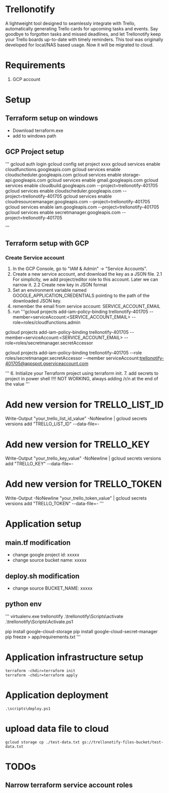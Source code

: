 # Trellonotify
A lightweight tool designed to seamlessly integrate with Trello, automatically generating Trello cards for upcoming tasks and events. Say goodbye to forgotten tasks and missed deadlines, and let Trellonotify keep your Trello boards up-to-date with timely reminders.
This tool was originally developed for local/NAS based usage. Now it will be migrated to cloud. 

# Requirements
1. GCP account

# Setup
## Terraform setup on windows
- Download terraform.exe
- add to windows path

## GCP Project setup
'''
gcloud auth login
gcloud config set project xxxx
gcloud services enable cloudfunctions.googleapis.com
gcloud services enable cloudscheduler.googleapis.com
gcloud services enable storage-api.googleapis.com
gcloud services enable gmail.googleapis.com
gcloud services enable cloudbuild.googleapis.com --project=trellonotify-401705
gcloud services enable cloudscheduler.googleapis.com --project=trellonotify-401705
gcloud services enable cloudresourcemanager.googleapis.com --project=trellonotify-401705
gcloud services enable iam.googleapis.com --project=trellonotify-401705
gcloud services enable secretmanager.googleapis.com --project=trellonotify-401705

'''

## Terraform setup with GCP
### Create Service account
1. In the GCP Console, go to "IAM & Admin" → "Service Accounts".
2. Create a new service account, and download the key as a JSON file.
2.1 For simplicity, we add project/editor role to this account. Later we can narrow it.
2.2 Create new key in JSON format
3. Set an environment variable named GOOGLE_APPLICATION_CREDENTIALS pointing to the path of the downloaded JSON key.
4. remember the email from service account: SERVICE_ACCOUNT_EMAIL
5. run 
'''gcloud projects add-iam-policy-binding trellonotify-401705 --member=serviceAccount:<SERVICE_ACCOUNT_EMAIL> --role=roles/cloudfunctions.admin

gcloud projects add-iam-policy-binding trellonotify-401705 --member=serviceAccount:<SERVICE_ACCOUNT_EMAIL> --role=roles/secretmanager.secretAccessor

gcloud projects add-iam-policy-binding trellonotify-401705 --role roles/secretmanager.secretAccessor --member serviceAccount:trellonotify-401705@appspot.gserviceaccount.com



'''
6. Initialize your Terraform project using terraform init.
7. add secrets to project in power shell
!!!! NOT WORKING, always adding /r/n at the end of the value
'''
# Add new version for TRELLO_LIST_ID
Write-Output "your_trello_list_id_value" -NoNewline | gcloud secrets versions add "TRELLO_LIST_ID" --data-file=-

# Add new version for TRELLO_KEY
Write-Output "your_trello_key_value" -NoNewline | gcloud secrets versions add "TRELLO_KEY" --data-file=-

# Add new version for TRELLO_TOKEN
Write-Output  -NoNewline "your_trello_token_value" | gcloud secrets versions add "TRELLO_TOKEN" --data-file=-
'''

# Application setup
## main.tf modification
- change google project id: xxxxx
- change source bucket name: xxxxx

## deploy.sh modification
- change source BUCKET_NAME: xxxxx

## python env
'''
virtualenv.exe trellonotify
.\trellonotify\Scripts\activate
.\trellonotify\Scripts\Activate.ps1

pip install google-cloud-storage
pip install google-cloud-secret-manager
pip freeze > app/requirements.txt
'''

# Application infrastructure setup
```
terraform -chdir=terraform init
terraform -chdir=terraform apply
```
# Application deployment
```
.\scripts\deploy.ps1
```

# upload data file to cloud
```
gcloud storage cp ./test-data.txt gs://trellonotify-files-bucket/test-data.txt
```

# TODOs
## Narrow terraform service account roles